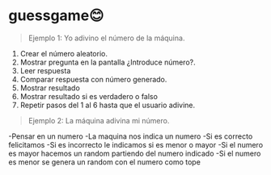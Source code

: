 # guessgame😊
>Ejemplo 1: Yo adivino el número de la máquina.

1. Crear el número aleatorio.
2. Mostrar pregunta en la pantalla ¿Introduce número?.
3. Leer respuesta
4. Comparar respuesta con número generado.
5. Mostrar resultado
6. Mostrar resultado si es verdadero o falso
7. Repetir pasos del 1 al 6 hasta que el usuario adivine.

>Ejemplo 2: La máquina adivina mi número.

-Pensar en un numero
-La maquina nos indica un numero
-Si es correcto felicitamos
-Si es incorrecto le indicamos si es menor o mayor
-Si el numero es mayor hacemos un random partiendo del numero indicado
-Si el numero es menor se genera un random con el numero como tope
